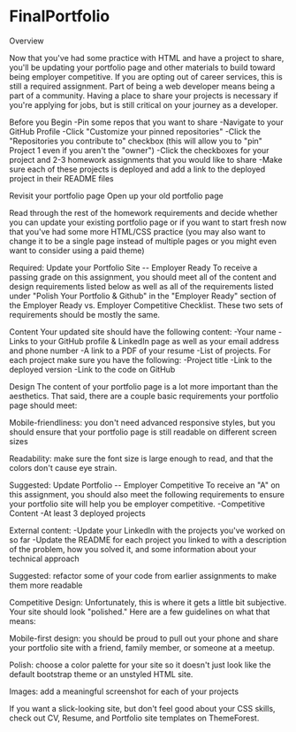 # FinalPortfolio

Overview

Now that you've had some practice with HTML and have a project to share, you'll be updating your portfolio page and other materials to build toward being employer competitive.
If you are opting out of career services, this is still a required assignment. Part of being a web developer means being a part of a community. Having a place to share your projects is necessary if you're applying for jobs, but is still critical on your journey as a developer.

Before you Begin
-Pin some repos that you want to share
-Navigate to your GitHub Profile
-Click "Customize your pinned repositories"
-Click the "Repositories you contribute to" checkbox (this will allow you to "pin" Project 1 even if you aren't the "owner")
-Click the checkboxes for your project and 2-3 homework assignments that you would like to share
-Make sure each of these projects is deployed and add a link to the deployed project in their README files

Revisit your portfolio page
Open up your old portfolio page

Read through the rest of the homework requirements and decide whether you can update your existing portfolio page or if you want to start fresh now that you've had some more HTML/CSS practice (you may also want to change it to be a single page instead of multiple pages or you might even want to consider using a paid theme)


Required: Update your Portfolio Site -- Employer Ready
To receive a passing grade on this assignment, you should meet all of the content and design requirements listed below as well as all of the requirements listed under "Polish Your Portfolio & Github" in the "Employer Ready" section of the Employer Ready vs. Employer Competitive Checklist. These two sets of requirements should be mostly the same.

Content
Your updated site should have the following content:
-Your name
-Links to your GitHub profile & LinkedIn page as well as your email address and phone number
-A link to a PDF of your resume
-List of projects. For each project make sure you have the following:
-Project title
-Link to the deployed version
-Link to the code on GitHub


Design
The content of your portfolio page is a lot more important than the aesthetics. That said, there are a couple basic requirements your portfolio page should meet:

Mobile-friendliness: you don't need advanced responsive styles, but you should ensure that your portfolio page is still readable on different screen sizes

Readability: make sure the font size is large enough to read, and that the colors don't cause eye strain.

Suggested: Update Portfolio -- Employer Competitive
To receive an "A" on this assignment, you should also meet the following requirements
to ensure your portfolio site will help you be employer competitive.
-Competitive Content
-At least 3 deployed projects

External content:
-Update your LinkedIn with the projects you've worked on so far
-Update the README for each project you linked to with a description of the problem,
 how you solved it, and some information about your technical approach

Suggested: refactor some of your code from earlier assignments to make them more readable

Competitive Design:
Unfortunately, this is where it gets a little bit subjective. Your site should look
"polished." Here are a few guidelines on what that means:

Mobile-first design: you should be proud to pull out your phone and share
your portfolio site with a friend, family member, or someone at a meetup.

Polish: choose a color palette for your site so it doesn't just look like
the default bootstrap theme or an unstyled HTML site.

Images: add a meaningful screenshot for each of your projects

If you want a slick-looking site, but don't feel good about your CSS skills,
check out CV, Resume, and Portfolio site templates on ThemeForest.

